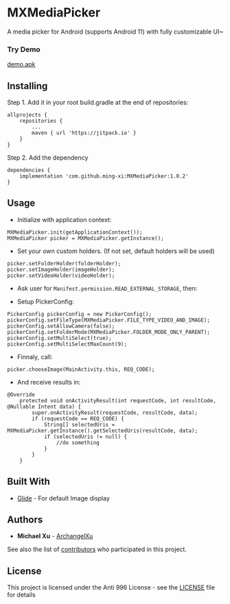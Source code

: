 # MXMediaPicker

A media picker for Android (supports Android 11) with fully customizable UI~
### Try Demo

[demo.apk](app/demo.apk) 


## Installing

Step 1. Add it in your root build.gradle at the end of repositories:

	allprojects {
		repositories {
			...
			maven { url 'https://jitpack.io' }
		}
	}
Step 2. Add the dependency

	dependencies {
		implementation 'com.github.ming-xi:MXMediaPicker:1.0.2'
	}



## Usage
- Initialize with application context:
```
MXMediaPicker.init(getApplicationContext());
MXMediaPicker picker = MXMediaPicker.getInstance();
```
- Set your own custom holders. (If not set, default holders will be used)
```
picker.setFolderHolder(folderHolder);
picker.setImageHolder(imageHolder);
picker.setVideoHolder(videoHolder);
```
- Ask user for `Manifest.permission.READ_EXTERNAL_STORAGE`, then:

- Setup PickerConfig:
```
PickerConfig pickerConfig = new PickerConfig();
pickerConfig.setFileType(MXMediaPicker.FILE_TYPE_VIDEO_AND_IMAGE);
pickerConfig.setAllowCamera(false);
pickerConfig.setFolderMode(MXMediaPicker.FOLDER_MODE_ONLY_PARENT);
pickerConfig.setMultiSelect(true);
pickerConfig.setMultiSelectMaxCount(9);
```
- Finnaly, call:

```
picker.chooseImage(MainActivity.this, REQ_CODE);
```
- And receive results in:
```
@Override
	protected void onActivityResult(int requestCode, int resultCode, @Nullable Intent data) {
		super.onActivityResult(requestCode, resultCode, data);
		if (requestCode == REQ_CODE) {
			String[] selectedUris = MXMediaPicker.getInstance().getSelectedUris(resultCode, data);
			if (selectedUris != null) {
				//do something
			}
		}
	}
```


## Built With

* [Glide](https://github.com/bumptech/glide) - For default Image display



## Authors

* **Michael Xu**  - [ArchangelXu](https://github.com/ArchangelXu)

See also the list of [contributors](https://github.com/ming-xi/MXMediaPicker/contributors) who participated in this project.

## License

This project is licensed under the Anti 996 License - see the [LICENSE](LICENSE) file for details